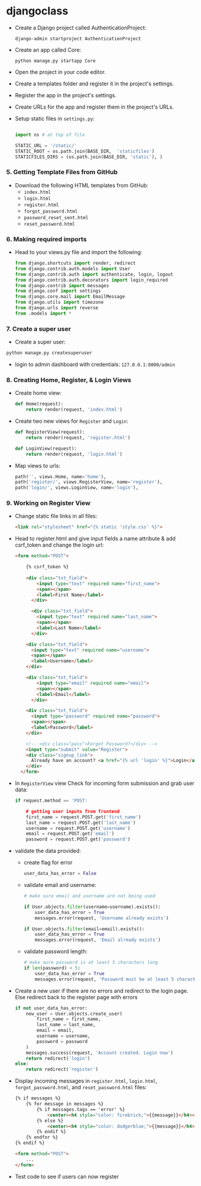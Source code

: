 # djangoclass
- Create a Django project called AuthenticationProject:

    ```shell
    django-admin startproject AuthenticationProject
    ```

- Create an app called Core:

    ```shell
    python manage.py startapp Core
    ```

- Open the project in your code editor.

- Create a templates folder and register it in the project's settings.

- Register the app in the project's settings.

- Create URLs for the app and register them in the project's URLs.

- Setup static files in `settings.py`:

    ```python

    import os # at top of file

    STATIC_URL = '/static/'
    STATIC_ROOT = os.path.join(BASE_DIR,  'staticfiles')
    STATICFILES_DIRS = (os.path.join(BASE_DIR, 'static'), )
    ```

### 5. Getting Template Files from GitHub

   - Download the following HTML templates from GitHub:
     - `index.html`
     - `login.html`
     - `register.html`
     - `forgot_password.html`
     - `password_reset_sent.html`
     - `reset_password.html`

### 6. Making required imports

- Head to your views.py file and import the following:

    ```python
    from django.shortcuts import render, redirect
    from django.contrib.auth.models import User
    from django.contrib.auth import authenticate, login, logout
    from django.contrib.auth.decorators import login_required
    from django.contrib import messages
    from django.conf import settings
    from django.core.mail import EmailMessage
    from django.utils import timezone
    from django.urls import reverse
    from .models import *
    ```

### 7. Create a super user

- Create a super user:

```python
python manage.py createsuperuser
```

- login to admin dashboard with credentials:
    `127.0.0.1:8000/admin`

### 8. Creating Home, Register, & Login Views

- Create home view:

    ```python
    def Home(request):
        return render(request, 'index.html')
    ```

- Create two new views for `Register` and `Login`:

    ```python
    def RegisterView(request):
        return render(request, 'register.html')

    def LoginView(request):
        return render(request, 'login.html')
    ```

- Map views to urls:

    ```python
    path('', views.Home, name='home'),
    path('register/', views.RegisterView, name='register'),
    path('login/', views.LoginView, name='login'),
    ```

### 9. Working on Register View

- Change static file links in all files: 

    ```html
    <link rel="stylesheet" href="{% static 'style.css' %}">
    ```

- Head to register.html and give input fields a name attribute & add csrf_token and change the login url:

    ```html
    <form method="POST">

        {% csrf_token %}
      
        <div class="txt_field">
            <input type="text" required name="first_name">
            <span></span>
            <label>First Name</label>
          </div>

          <div class="txt_field">
            <input type="text" required name="last_name">
            <span></span>
            <label>Last Name</label>
          </div>

        <div class="txt_field">
          <input type="text" required name="username">
          <span></span>
          <label>Username</label>
        </div>

        <div class="txt_field">
            <input type="email" required name="email">
            <span></span>
            <label>Email</label>
          </div>

        <div class="txt_field">
          <input type="password" required name="password">
          <span></span>
          <label>Password</label>
        </div>    

        <!-- <div class="pass">Forgot Password?</div> -->
        <input type="submit" value="Register">
        <div class="signup_link">
          Already have an account? <a href="{% url 'login' %}">Login</a>
        </div>
      </form>
    ```

- In `RegisterView` view Check for incoming form submission and grab user data:

    ```python
    if request.method == 'POST:

        # getting user inputs from frontend
        first_name = request.POST.get('first_name')
        last_name = request.POST.get('last_name')
        username = request.POST.get('username')
        email = request.POST.get('email')
        password = request.POST.get('password')
    ```

- validate the data provided:

    - create flag for error

        ```python
        user_data_has_error = False
        ```
    - validate email and username:

        ```python
        # make sure email and username are not being used

        if User.objects.filter(username=username).exists():
            user_data_has_error = True
            messages.error(request, 'Username already exists')

        if User.objects.filter(email=email).exists():
            user_data_has_error = True
            messages.error(request, 'Email already exists')
        ```
    - validate password length:

        ```python
        # make aure password is at least 5 characters long
        if len(password) < 5:
            user_data_has_error = True
            messages.error(request, 'Password must be at least 5 characters')
        ```

- Create a new user if there are no errors and redirect to the login page. Else redirect back to the register page with errors

    ```python
    if not user_data_has_error:
        new_user = User.objects.create_user(
            first_name = first_name,
            last_name = last_name,
            email = email,
            username = username,
            password = password
        )
        messages.success(request, 'Account created. Login now')
        return redirect('login')
    else:
        return redirect('register')
    ```

- Display incoming messages in `register.html`, `login.html`, `forgot_password.html`, and `reset_password.html` files:

    ```html
    {% if messages %}
        {% for message in messages %}
            {% if messages.tags == 'error' %}
                <center><h4 style="color: firebrick;">{{message}}</h4></center>
            {% else %}
                <center><h4 style="color: dodgerblue;">{{message}}</h4></center>
            {% endif %}
        {% endfor %}
    {% endif %}

    <form method="POST">
        ...
    </form>
    ```

- Test code to see if users can now register

